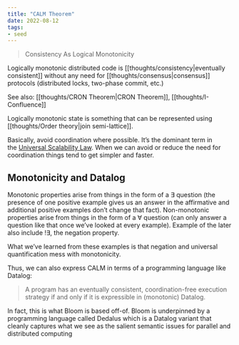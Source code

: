 ```yaml
---
title: "CALM Theorem"
date: 2022-08-12
tags:
- seed
---
```


> Consistency As Logical Monotonicity

Logically monotonic distributed code is [[thoughts/consistency|eventually consistent]] without any need for [[thoughts/consensus|consensus]] protocols (distributed locks, two-phase commit, etc.)

See also: [[thoughts/CRON Theorem|CRON Theorem]], [[thoughts/I-Confluence]]

Logically monotonic state is something that can be represented using [[thoughts/Order theory|join semi-lattice]].

Basically, avoid coordination where possible. It’s the dominant term in the [Universal Scalability Law](https://blog.acolyer.org/2015/04/29/applying-the-universal-scalability-law-to-organisations/). When we can avoid or reduce the need for coordination things tend to get simpler and faster.

## Monotonicity and Datalog
Monotonic properties arise from things in the form of a $\exists$ question (the presence of one positive example gives us an answer in the affirmative and additional positive examples don’t change that fact). Non-monotonic properties arise from things in the form of a $\forall$ question (can only answer a question like that once we’ve looked at every example). Example of the later also include $! \exists$, the negation property.

What we’ve learned from these examples is that negation and universal quantification mess with monotonicity.

Thus, we can also express CALM in terms of a programming language like Datalog: 

> A program has an eventually consistent, coordination-free execution strategy if and only if it is expressible in (monotonic) Datalog.

In fact, this is what Bloom is based off-of. Bloom is underpinned by a programming language called Dedalus which is a Datalog variant that cleanly captures what we see as the salient semantic issues for parallel and distributed computing